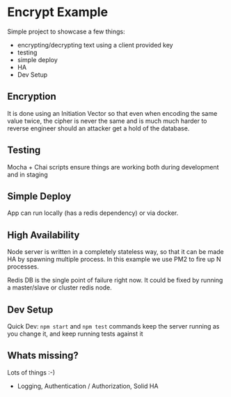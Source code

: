 # Encrypt Example


Simple project to showcase a few things:

- encrypting/decrypting text using a client provided key
- testing
- simple deploy 
- HA
- Dev Setup


## Encryption 
It is done using an Initiation Vector so that even when encoding the same value twice, the cipher is never the same and is much much harder to reverse engineer should an attacker get a hold of the database.

## Testing 
Mocha + Chai scripts ensure things are working both during development and in staging

## Simple Deploy
App can run locally (has a redis dependency) or via docker.

## High Availability
Node server is written in a completely stateless way, so that it can be made HA by spawning multiple process. In this example we use PM2 to fire up N processes.

Redis DB is the single point of failure right now. It could be fixed by running a master/slave or cluster redis node.

## Dev Setup

Quick Dev: `npm start` and `npm test` commands keep the server running as you change it, and keep running tests against it


## Whats missing?
Lots of things :-)

- Logging, Authentication / Authorization, Solid HA

